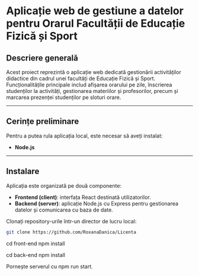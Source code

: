# Aplicație web de gestiune a datelor pentru Orarul Facultății de Educație Fizică și Sport

## Descriere generală

Acest proiect reprezintă o aplicație web dedicată gestionării activităților didactice din cadrul unei facultăți de Educație Fizică și Sport. Funcționalitățile principale includ afișarea orarului pe zile, înscrierea studenților la activități, gestionarea materiilor și profesorilor, precum și marcarea prezenței studenților pe sloturi orare.

---

## Cerințe preliminare

Pentru a putea rula aplicația local, este necesar să aveți instalat:

- **Node.js**


---

## Instalare

Aplicația este organizată pe două componente:

- **Frontend (client)**: interfața React destinată utilizatorilor.
- **Backend (server)**: aplicație Node.js cu Express pentru gestionarea datelor și comunicarea cu baza de date.

Clonați repository-urile într-un director de lucru local:

```bash
git clone https://github.com/RoxanaDanica/Licenta 
```

cd front-end
npm install

cd back-end
npm install


Pornește serverul cu npm run start.
